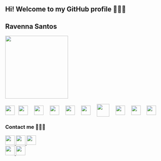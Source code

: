 ## Hi! Welcome to my GitHub profile 👩🏻‍💻

<div>
  <h2>Ravenna Santos</h2>
  <!-- <img height="180em" src="https://github-readme-stats.vercel.app/api?username=Ravenna-Santos&show_icons=true&theme=dracula&include_all_commits=true&count-private=true"/> -->
  <img height="200em" src="https://github-readme-stats.vercel.app/api/top-langs/?username=Ravenna-Santos&layout=compact&langs_count=16&theme=dracula"/>
</div>

<div style="display: inline-block"><br>
  <img align="center" height="30px" src="https://cdn.jsdelivr.net/gh/devicons/devicon/icons/typescript/typescript-original.svg" />
  <img hspace="8px" align="center" height="30px"src="https://cdn.jsdelivr.net/gh/devicons/devicon/icons/javascript/javascript-original.svg" />
  <img hspace="8px" align="center" height="30px" src="https://cdn.jsdelivr.net/gh/devicons/devicon/icons/html5/html5-original.svg" /> 
  <img hspace="8px" align="center" height="30px" src="https://cdn.jsdelivr.net/gh/devicons/devicon/icons/css3/css3-original.svg" /> 
  <img hspace="8px" align="center" height="30px" src="https://cdn.jsdelivr.net/gh/devicons/devicon/icons/angularjs/angularjs-original.svg" />
  <img hspace="8px" align="center" height="30px" src="https://cdn.jsdelivr.net/gh/devicons/devicon/icons/nodejs/nodejs-original.svg" />
  <img hspace="8px" align="center" height="40px" src="https://cdn.jsdelivr.net/gh/devicons/devicon/icons/mysql/mysql-plain-wordmark.svg" />
  <img hspace="8px" align="center" height="30px" src="https://cdn.jsdelivr.net/gh/devicons/devicon/icons/java/java-original.svg" />
  <img hspace="8px" align="center" height="30px" src="https://cdn.jsdelivr.net/gh/devicons/devicon/icons/c/c-original.svg" />
  <img hspace="8px" align="center" height="30px" src="https://cdn.jsdelivr.net/gh/devicons/devicon/icons/python/python-original.svg" />
</div>

<div>
  <h3>Contact me 👋🏻📱</h3>
  <div>
    <a href="https://wa.me/+5575988026273" target="_blank"><img  height="30px" src="https://img.shields.io/badge/WhatsApp-25D366?style=for-the-badge&logo=whatsapp&logoColor=white"/>
    <a href="https://www.linkedin.com/in/ravenna-santos/" target="_blank"><img  height="30px" src="https://img.shields.io/badge/LinkedIn-0077B5?style=for-the-badge&logo=linkedin&logoColor=white"/>
    <a href="mailto:ravennasantos2016@gmail.com"><img  height="30px" src="https://img.shields.io/badge/Gmail-D14836?style=for-the-badge&logo=gmail&logoColor=white"/>
  </div>
  <div>
    <a href="https://replit.com/@RavennaSantos" target="_blank"><img  height="30px" src="https://upload.wikimedia.org/wikipedia/commons/b/b2/Repl.it_logo.svg"/>
    <a href="https://www.beecrowd.com.br/judge/pt/profile/619907" target="_blank"><img height="30"  src="https://resources.beecrowd.com.br/judge/img/5.0/logo-beecrowd.png?1635097036">
  </div>
</div>

